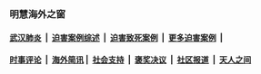 
### 明慧海外之窗

####  [武汉肺炎](indexes/365.md?t=04142001) &nbsp;|&nbsp;  [迫害案例综述](indexes/328.md?t=04142001) &nbsp;|&nbsp; [迫害致死案例](indexes/277.md?t=04142001)  &nbsp;|&nbsp; [更多迫害案例](indexes/81.md?t=04142001)  &nbsp;|&nbsp; 
####  [时事评论](indexes/19.md?t=04142001) &nbsp;|&nbsp; [海外简讯](indexes/245.md?t=04142001)&nbsp;|&nbsp;  [社会支持](indexes/140.md?t=04142001) &nbsp;|&nbsp; [褒奖决议](indexes/282.md?t=04142001) &nbsp;|&nbsp; [社区报道](indexes/91.md?t=04142001)  &nbsp;|&nbsp; [天人之间](indexes/78.md?t=04142001) 

